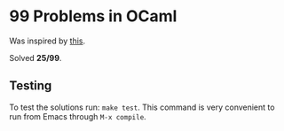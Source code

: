 # 99 Problems in OCaml #

Was inspired by [this](http://ocaml.org/tutorials/99problems.html).

Solved **25/99**.

## Testing ##

To test the solutions run: `make test`. This command is very
convenient to run from Emacs through `M-x compile`.
